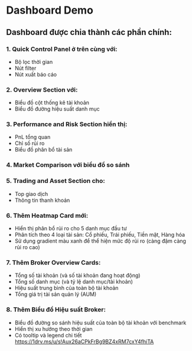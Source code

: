 # Dashboard Demo
## Dashboard được chia thành các phần chính:
### 1. Quick Control Panel ở trên cùng với:
- Bộ lọc thời gian
- Nút filter
- Nút xuất báo cáo
### 2. Overview Section với:
- Biểu đồ cột thống kê tài khoản
- Biểu đồ đường hiệu suất danh mục
### 3. Performance and Risk Section hiển thị:
- PnL tổng quan
- Chỉ số rủi ro
- Biểu đồ phân bổ tài sản
### 4. Market Comparison với biểu đồ so sánh
### 5. Trading and Asset Section cho:
- Top giao dịch
- Thông tin thanh khoản
### 6. Thêm Heatmap Card mới:
- Hiển thị phân bổ rủi ro cho 5 danh mục đầu tư
- Phân tích theo 4 loại tài sản: Cổ phiếu, Trái phiếu, Tiền mặt, Hàng hóa
- Sử dụng gradient màu xanh để thể hiện mức độ rủi ro (càng đậm càng rủi ro cao)
### 7. Thêm Broker Overview Cards:
- Tổng số tài khoản (và số tài khoản đang hoạt động)
- Tổng số danh mục (và tỷ lệ danh mục/tài khoản)
- Hiệu suất trung bình của toàn bộ tài khoản
- Tổng giá trị tài sản quản lý (AUM)
### 8. Thêm Biểu đồ Hiệu suất Broker:
- Biểu đồ đường so sánh hiệu suất của toàn bộ tài khoản với benchmark
- Hiển thị xu hướng theo thời gian
- Có tooltip và legend chi tiết
https://1drv.ms/u/s!Aux26aCPkFrBg9BZ4xRM7cxY4fhiTA
